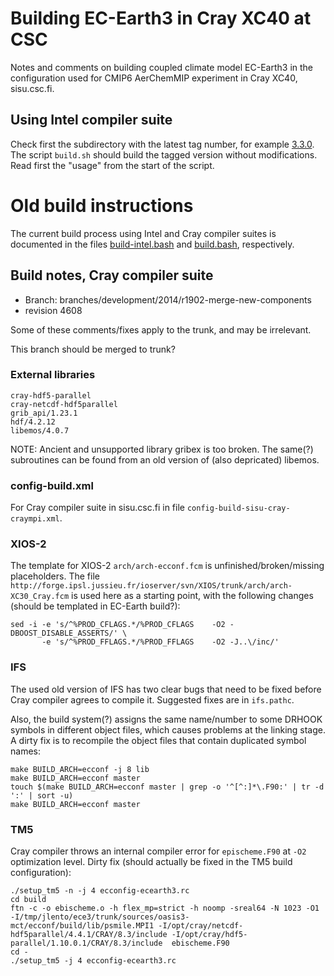 # Building EC-Earth3 in Cray XC40 at CSC

Notes and comments on building coupled climate model EC-Earth3 in the
configuration used for CMIP6 AerChemMIP experiment in Cray XC40, sisu.csc.fi.


## Using Intel compiler suite

Check first the subdirectory with the latest tag number, for example [3.3.0].
The script `build.sh` should build the tagged version without modifications.
Read first the "usage" from the start of the script.

[3.3.0]: (3.3.0)


# Old build instructions

The current build process using Intel and Cray compiler suites is documented in the files [build-intel.bash](build-intel.bash) and [build.bash](build.bash), respectively.


Build notes, Cray compiler suite
-----------------------------------------------------

- Branch: branches/development/2014/r1902-merge-new-components
- revision 4608

Some of these comments/fixes apply to the trunk, and may be irrelevant.

This branch should be merged to trunk?


### External libraries


```
cray-hdf5-parallel
cray-netcdf-hdf5parallel
grib_api/1.23.1
hdf/4.2.12
libemos/4.0.7
```

NOTE: Ancient and unsupported library gribex is too broken. The
same(?) subroutines can be found from an old version of (also
depricated) libemos.


### config-build.xml

For Cray compiler suite in sisu.csc.fi in file `config-build-sisu-cray-craympi.xml`.


### XIOS-2

The template for XIOS-2 `arch/arch-ecconf.fcm` is
unfinished/broken/missing placeholders. The file `http://forge.ipsl.jussieu.fr/ioserver/svn/XIOS/trunk/arch/arch-XC30_Cray.fcm` is used here as a starting point, with the following changes (should be templated in EC-Earth build?):

```
sed -i -e 's/^%PROD_CFLAGS.*/%PROD_CFLAGS    -O2 -DBOOST_DISABLE_ASSERTS/' \
	   -e 's/^%PROD_FFLAGS.*/%PROD_FFLAGS    -O2 -J..\/inc/'
```


### IFS

The used old version of IFS has two clear bugs that need to be fixed before Cray compiler agrees to compile it. Suggested fixes are in `ifs.pathc`.

Also, the build system(?) assigns the same name/number to some DRHOOK symbols in different object files, which causes problems at the linking stage. A dirty fix is to recompile the object files that contain duplicated symbol names:

```
make BUILD_ARCH=ecconf -j 8 lib
make BUILD_ARCH=ecconf master
touch $(make BUILD_ARCH=ecconf master | grep -o '^[^:]*\.F90:' | tr -d ':' | sort -u)
make BUILD_ARCH=ecconf master
```


### TM5

Cray compiler throws an internal compiler error for `epischeme.F90` at `-O2` optimization level. Dirty fix (should actually be fixed in the TM5 build configuration):

```
./setup_tm5 -n -j 4 ecconfig-ecearth3.rc
cd build
ftn -c -o ebischeme.o -h flex_mp=strict -h noomp -sreal64 -N 1023 -O1 -I/tmp/jlento/ece3/trunk/sources/oasis3-mct/ecconf/build/lib/psmile.MPI1 -I/opt/cray/netcdf-hdf5parallel/4.4.1/CRAY/8.3/include -I/opt/cray/hdf5-parallel/1.10.0.1/CRAY/8.3/include  ebischeme.F90
cd -
./setup_tm5 -j 4 ecconfig-ecearth3.rc

```
